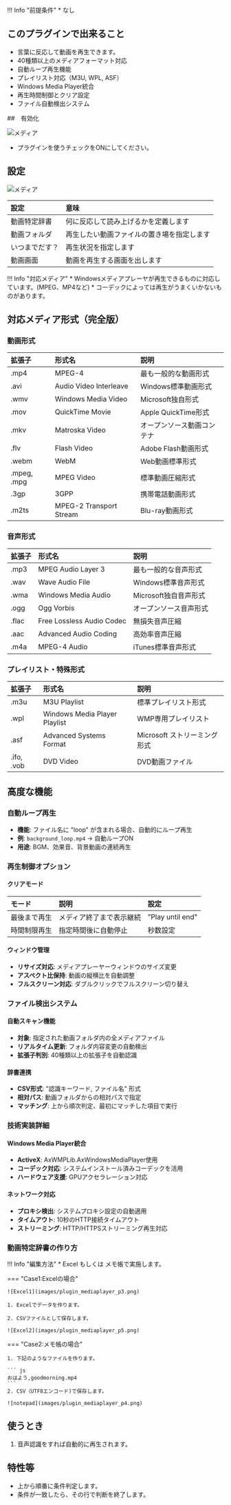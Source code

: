 !!! Info "前提条件"
    * なし

## このプラグインで出来ること

* 言葉に反応して動画を再生できます。
* 40種類以上のメディアフォーマット対応
* 自動ループ再生機能
* プレイリスト対応（M3U, WPL, ASF）
* Windows Media Player統合
* 再生時間制御とクリア設定
* ファイル自動検出システム

##　有効化

![メディア](images/plugin_mediaplayer_p1.png)

* プラグインを使うチェックをONにしてください。

## 設定

![メディア](images/plugin_mediaplayer_p2.png)

|設定|意味|
|:--|:---|
|動画特定辞書|何に反応して読み上げるかを定義します|
|動画フォルダ|再生したい動画ファイルの置き場を指定します|
|いつまでだす？|再生状況を指定します|
|動画画面|動画を再生する画面を出します|

!!! Info "対応メディア"
    * Windowsメディアプレーヤが再生できるものに対応しています。(MPEG、MP4など)
    * コーデックによっては再生がうまくいかないものがあります。

## 対応メディア形式（完全版）

### 動画形式
| 拡張子 | 形式名 | 説明 |
|:-------|:-------|:-----|
| .mp4 | MPEG-4 | 最も一般的な動画形式 |
| .avi | Audio Video Interleave | Windows標準動画形式 |
| .wmv | Windows Media Video | Microsoft独自形式 |
| .mov | QuickTime Movie | Apple QuickTime形式 |
| .mkv | Matroska Video | オープンソース動画コンテナ |
| .flv | Flash Video | Adobe Flash動画形式 |
| .webm | WebM | Web動画標準形式 |
| .mpeg, .mpg | MPEG Video | 標準動画圧縮形式 |
| .3gp | 3GPP | 携帯電話動画形式 |
| .m2ts | MPEG-2 Transport Stream | Blu-ray動画形式 |

### 音声形式
| 拡張子 | 形式名 | 説明 |
|:-------|:-------|:-----|
| .mp3 | MPEG Audio Layer 3 | 最も一般的な音声形式 |
| .wav | Wave Audio File | Windows標準音声形式 |
| .wma | Windows Media Audio | Microsoft独自音声形式 |
| .ogg | Ogg Vorbis | オープンソース音声形式 |
| .flac | Free Lossless Audio Codec | 無損失音声圧縮 |
| .aac | Advanced Audio Coding | 高効率音声圧縮 |
| .m4a | MPEG-4 Audio | iTunes標準音声形式 |

### プレイリスト・特殊形式
| 拡張子 | 形式名 | 説明 |
|:-------|:-------|:-----|
| .m3u | M3U Playlist | 標準プレイリスト形式 |
| .wpl | Windows Media Player Playlist | WMP専用プレイリスト |
| .asf | Advanced Systems Format | Microsoft ストリーミング形式 |
| .ifo, .vob | DVD Video | DVD動画ファイル |

## 高度な機能

### 自動ループ再生
* **機能**: ファイル名に "loop" が含まれる場合、自動的にループ再生
* **例**: `background_loop.mp4` → 自動ループON
* **用途**: BGM、効果音、背景動画の連続再生

### 再生制御オプション

#### クリアモード
| モード | 説明 | 設定 |
|:------|:-----|:-----|
| 最後まで再生 | メディア終了まで表示継続 | "Play until end" |
| 時間制限再生 | 指定時間後に自動停止 | 秒数設定 |

#### ウィンドウ管理
* **リサイズ対応**: メディアプレーヤーウィンドウのサイズ変更
* **アスペクト比保持**: 動画の縦横比を自動調整
* **フルスクリーン対応**: ダブルクリックでフルスクリーン切り替え

### ファイル検出システム

#### 自動スキャン機能
* **対象**: 指定された動画フォルダ内の全メディアファイル
* **リアルタイム更新**: フォルダ内容変更の自動検出
* **拡張子判別**: 40種類以上の拡張子を自動認識

#### 辞書連携
* **CSV形式**: "認識キーワード, ファイル名" 形式
* **相対パス**: 動画フォルダからの相対パスで指定
* **マッチング**: 上から順次判定、最初にマッチした項目で実行

### 技術実装詳細

#### Windows Media Player統合
* **ActiveX**: AxWMPLib.AxWindowsMediaPlayer使用
* **コーデック対応**: システムインストール済みコーデックを活用
* **ハードウェア支援**: GPUアクセラレーション対応

#### ネットワーク対応
* **プロキシ検出**: システムプロキシ設定の自動適用
* **タイムアウト**: 10秒のHTTP接続タイムアウト
* **ストリーミング**: HTTP/HTTPSストリーミング再生対応

### 動画特定辞書の作り方

!!! Info "編集方法"
    * Excel もしくは メモ帳で実施します。

=== "Case1:Excelの場合"

    ![Excel1](images/plugin_mediaplayer_p3.png)

    1. Excelでデータを作ります。

    2. CSVファイルとして保存します。

    ![Excel2](images/plugin_mediaplayer_p5.png)
    
=== "Case2:メモ帳の場合"

    1. 下記のようなファイルを作ります。

    ``` js
    おはよう,goodmorning.mp4
    ```
    2. CSV（UTF8エンコード)で保存します。

    ![notepad](images/plugin_mediaplayer_p4.png)




## 使うとき

1. 音声認識をすれば自動的に再生されます。

## 特性等

* 上から順番に条件判定します。
* 条件が一致したら、その行で判断を終了します。

